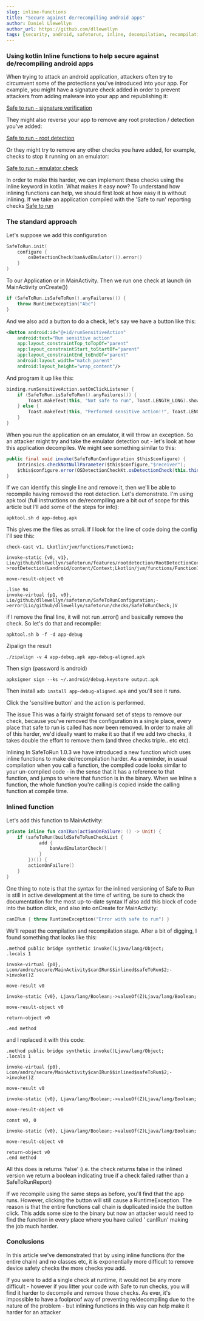 ```yaml
---
slug: inline-functions 
title: "Secure against de/recompiling android apps" 
author: Daniel Llewellyn 
author_url: https://github.com/dllewellyn
tags: [security, android, safetorun, inline, decompilation, recompilation, kotlin, inline]
---
```


### Using kotlin Inline functions to help secure against de/recompiling android apps

When trying to attack an android application, attackers often try to circumvent some of the protections you've
introduced into your app. For example, you might have a signature check added in order to prevent attackers from adding
malware into your app and republishing it:


[Safe to run - signature verification ](https://safetorun.github.io/safe_to_run/docs/signature)

They might also reverse your app to remove any root protection / detection you've added:


[Safe to run - root detection](https://safetorun.github.io/safe_to_run/docs/rootdetection)


Or they might try to remove any other checks you have added, for example, checks to stop it running on an emulator:


[Safe to run - emulator check](https://safetorun.github.io/safe_to_run/docs/emulatorcheck)

In order to make this harder, we can implement these checks using the inline keyword in kotlin. What makes it easy now?
To understand how inlining functions can help, we should first look at how easy it is without inlining. If we take an
application compiled with the 'Safe to run' reporting checks [Safe to run](https://github.com/safetorun/safe_to_run)

### The standard approach

Let's suppose we add this configuration

```kotlin
SafeToRun.init(
    configure {
        osDetectionCheck(banAvdEmulator()).error()
    }
)
```

To our Application or in MainActivity. Then we run one check at launch (in MainActivity onCreate())

```kotlin
if (SafeToRun.isSafeToRun().anyFailures()) {
    throw RuntimeException("Abc")
}
```

And we also add a button to do a check, let's say we have a button like this:

```xml
<Button android:id="@+id/runSensitiveAction"
    android:text="Run sensitive action"
    app:layout_constraintTop_toTopOf="parent"
    app:layout_constraintStart_toStartOf="parent"
    app:layout_constraintEnd_toEndOf="parent"
    android:layout_width="match_parent"
    android:layout_height="wrap_content"/>
```

And program it up like this:

```kotlin
binding.runSensitiveAction.setOnClickListener {
    if (SafeToRun.isSafeToRun().anyFailures()) {
        Toast.makeText(this, "Not safe to run", Toast.LENGTH_LONG).show()
    } else {
        Toast.makeText(this, "Performed sensitive action!!", Toast.LENGTH_LONG).show()
    }
}
```

When you run the application on an emulator, it will throw an exception. So an attacker might try and take the emulator
detection out - let's look at how this application decompiles. We might see something similar to this:

```java
public final void invoke(SafeToRunConfiguration $this$configure) {
    Intrinsics.checkNotNullParameter($this$configure,"$receiver");
    $this$configure.error(OSDetectionCheckKt.osDetectionCheck(this.this$0,C01051.INSTANCE));
}
```

If we can identify this single line and remove it, then we'll be able to recompile having removed the root detection.
Let's demonstrate. I'm using apk tool (full instructions on de/recompiling are a bit out of scope for this article but
I'll add some of the steps for info):


`apktool.sh d app-debug.apk` 

This gives me the files as smali. If I look for the line of code doing the config I'll see this:

```smali
check-cast v1, Lkotlin/jvm/functions/Function1;

invoke-static {v0, v1}, Lio/github/dllewellyn/safetorun/features/rootdetection/RootDetectionConfigKt;->rootDetection(Landroid/content/Context;Lkotlin/jvm/functions/Function1;)Lio/github/dllewellyn/safetorun/checks/SafeToRunCheck;

move-result-object v0

.line 94
invoke-virtual {p1, v0}, Lio/github/dllewellyn/safetorun/SafeToRunConfiguration;->error(Lio/github/dllewellyn/safetorun/checks/SafeToRunCheck;)V
```

if I remove the final line, it will not run .error() and basically remove the check. So let's do that and recompile:


`apktool.sh b -f -d app-debug`

Zipalign the result 

`./zipalign -v 4 app-debug.apk app-debug-aligned.apk` 

Then sign (password is android)

`apksigner sign --ks ~/.android/debug.keystore output.apk` 

Then install `adb install app-debug-aligned.apk` and you'll see it runs. 

Click the 'sensitive button' and the action is performed. 

The issue This was a fairly straight forward set of steps to remove our check, because you've removed the
configuration in a single place, every place that safe to run is called has now been removed. In order to make all of this harder, we'd ideally want to make it so that if we add two
checks, it takes double the effort to remove them (and three checks triple.. etc etc). 

Inlining In SafeToRun 1.0.3 we have introduced a new function which uses inline functions to make de/recompilation harder. 
As a reminder, in usual compilation when you call a function, the compiled code looks similar to your un-compiled code - 
in the sense that it has a reference to that function, and jumps to where that function is in the binary. When we Inline a 
function, the whole function you're calling is copied inside the calling function at compile time. 

### Inlined function 

Let's add this function to MainActivity:

```kotlin
private inline fun canIRun(actionOnFailure: () -> Unit) {
    if (safeToRun(buildSafeToRunCheckList {
            add {
                banAvdEmulatorCheck()
            }
        })()) {
        actionOnFailure()
    }
}
```

One thing to note is that the syntax for the inlined versioning of Safe to Run is still in active development at the
time of writing, be sure to check the documentation for the most up-to-date syntax If also add this block of code into
the button click, and also into onCreate for MainActivity:

```kotlin
canIRun { throw RuntimeException("Error with safe to run") }
```

We'll repeat the compilation and recompilation stage. After a bit of digging, I found something that looks like this:

```smali
.method public bridge synthetic invoke()Ljava/lang/Object;
.locals 1

invoke-virtual {p0}, Lcom/andro/secure/MainActivity$canIRun$$inlined$safeToRun$2;->invoke()Z

move-result v0

invoke-static {v0}, Ljava/lang/Boolean;->valueOf(Z)Ljava/lang/Boolean;

move-result-object v0

return-object v0

.end method
```

and I replaced it with this code:

```smali
.method public bridge synthetic invoke()Ljava/lang/Object;
.locals 1

invoke-virtual {p0}, Lcom/andro/secure/MainActivity$canIRun$$inlined$safeToRun$2;->invoke()Z

move-result v0

invoke-static {v0}, Ljava/lang/Boolean;->valueOf(Z)Ljava/lang/Boolean;

move-result-object v0

const v0, 0

invoke-static {v0}, Ljava/lang/Boolean;->valueOf(Z)Ljava/lang/Boolean;

move-result-object v0

return-object v0
.end method

```

All this does is returns 'false' (i.e. the check returns false in the inlined version we return a boolean indicating
true if a check failed rather than a SafeToRunReport)

If we recompile using the same steps as before, you'll find that the app runs. However, clicking the button will still
cause a RuntimeException. The reason is that the entire functions call chain is duplicated inside the button click. This
adds some size to the binary but now an attacker would need to find the function in every place where you have called '
canIRun' making the job much harder. 


### Conclusions 
In this article we've demonstrated that by using inline functions (for
the entire chain) and no classes etc, it is exponentially more difficult to remove device safety checks the more checks
you add. 

If you were to add a single check at runtime, it would not be any more difficult - however if you litter your
code with Safe to run checks, you will find it harder to decompile and remove those checks. As ever, it's
impossible to have a foolproof way of preventing re/decompiling due to the nature of the problem - but inlining functions
in this way can help make it harder for an attacker
